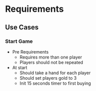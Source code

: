 # Requirements
## Use Cases
### Start Game
- Pre Requirements
  - Requires more than one player
  - Players should not be repeated
- At start
  - Should take a hand for each player
  - Should set players gold to 3
  - Init 15 seconds timer to first buying